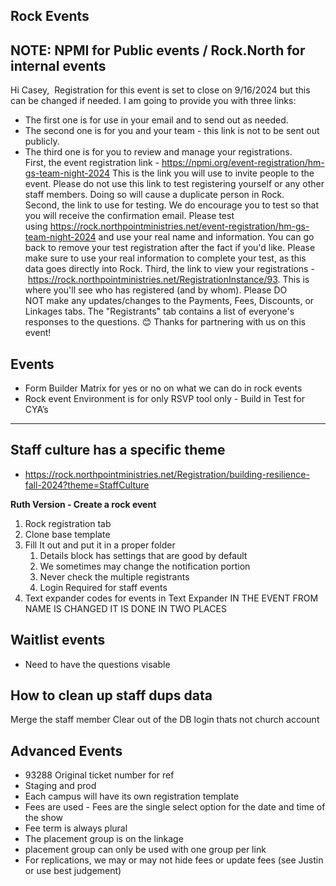 ## Rock Events

## NOTE: NPMI for Public events / Rock.North for internal events

Hi Casey, 
Registration for this event is set to close on 9/16/2024 but this can be changed if needed.
I am going to provide you with three links:
- The first one is for use in your email and to send out as needed.
- The second one is for you and your team - this link is not to be sent out publicly.
- The third one is for you to review and manage your registrations.
First, the event registration link - https://npmi.org/event-registration/hm-gs-team-night-2024
This is the link you will use to invite people to the event. Please do not use this link to test registering yourself or any other staff members. Doing so will cause a duplicate person in Rock.
Second, the link to use for testing. We do encourage you to test so that you will receive the confirmation email. Please test using https://rock.northpointministries.net/event-registration/hm-gs-team-night-2024 and use your real name and information. You can go back to remove your test registration after the fact if you'd like. Please make sure to use your real information to complete your test, as this data goes directly into Rock.
Third, the link to view your registrations - https://rock.northpointministries.net/RegistrationInstance/93. This is where you'll see who has registered (and by whom). Please DO NOT make any updates/changes to the Payments, Fees, Discounts, or Linkages tabs. The "Registrants" tab contains a list of everyone's responses to the questions. 😊
Thanks for partnering with us on this event!

Events
-----
- Form Builder Matrix for yes or no on what we can do in rock events
- Rock event Environment is for only RSVP tool only - Build in Test for CYA’s

------

Staff culture has a specific theme
-------------------------------------
- https://rock.northpointministries.net/Registration/building-resilience-fall-2024?theme=StaffCulture

**Ruth Version - Create a rock event**
1. Rock registration tab
2. Clone base template
3. Fill It out and put it in a proper folder 
    1. Details block has settings that are good by default
    2. We sometimes may change the notification portion 
    3. Never check the multiple registrants
    4. Login Required for staff events
4. Text expander codes for events in Text Expander
IN THE EVENT FROM NAME IS CHANGED IT IS DONE IN TWO PLACES

Waitlist events
-------------------------------------
- Need to have the questions visable

How to clean up staff dups data
-------------------------------------
Merge the staff member
Clear out of the DB login thats not church account

Advanced Events
-------------------------------------
- 93288 Original ticket number for ref
- Staging and prod
- Each campus will have its own registration template 
- Fees are used - Fees are the single select option for the date and time of the show
- Fee term is always plural
- The placement group is on the linkage
- placement group can only be used with one group per link
- For replications, we may or may not hide fees or update fees (see Justin or use best judgement)
